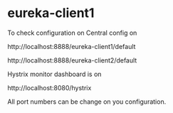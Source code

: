 # eureka-client1
To check configuration on Central config on

http://localhost:8888/eureka-client1/default

http://localhost:8888/eureka-client2/default


Hystrix monitor dashboard is on

http://localhost:8080/hystrix


All port numbers can be change on you configuration.
